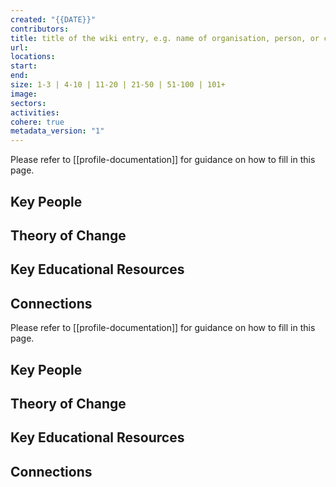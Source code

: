 ```yaml
---
created: "{{DATE}}"
contributors: 
title: title of the wiki entry, e.g. name of organisation, person, or concept
url: 
locations: 
start: 
end: 
size: 1-3 | 4-10 | 11-20 | 21-50 | 51-100 | 101+
image: 
sectors: 
activities: 
cohere: true
metadata_version: "1"
---
```

Please refer to [[profile-documentation]] for guidance on how to fill in this page.

## Key People

## Theory of Change

## Key Educational Resources

## Connections







Please refer to [[profile-documentation]] for guidance on how to fill in this page.

## Key People

## Theory of Change

## Key Educational Resources

## Connections







